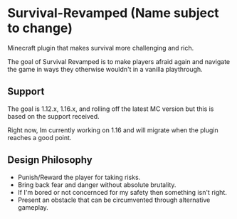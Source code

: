# Survival-Revamped (Name subject to change)
Minecraft plugin that makes survival more challenging and rich.

The goal of Survival Revamped is to make players afraid again and navigate the game in ways they otherwise wouldn't in a vanilla playthrough.

## Support
The goal is 1.12.x, 1.16.x, and rolling off the latest MC version but this is based on the support received.

Right now, Im currently working on 1.16 and will migrate when the plugin reaches a good point.

## Design Philosophy

- Punish/Reward the player for taking risks.
- Bring back fear and danger without absolute brutality.
- If I'm bored or not concernced for my safety then something isn't right.
- Present an obstacle that can be circumvented through alternative gameplay.
